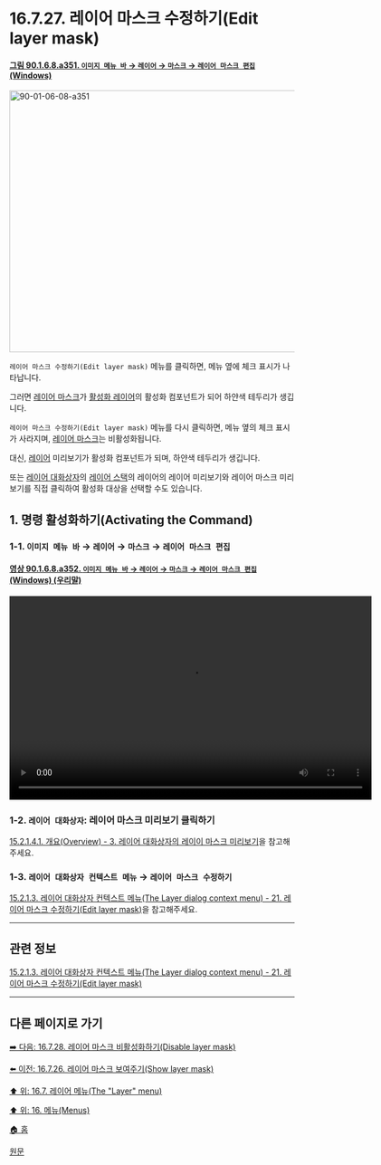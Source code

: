 # 16.7.27. 레이어 마스크 수정하기(Edit layer mask)

<a id="90-01-06-08-a351"></a>

#### [그림 90.1.6.8.a351. `이미지 메뉴 바` → `레이어` → `마스크` → `레이어 마스크 편집` (Windows)](./90-01-06-08-mask.md#90-01-06-08-a351)
<img width="599" height="463" alt="90-01-06-08-a351" src="https://github.com/user-attachments/assets/cfadaae6-70d4-4775-827f-23ef1da66945" />

`레이어 마스크 수정하기(Edit layer mask)` 메뉴를 클릭하면, 메뉴 옆에 체크 표시가 나타납니다.

그러면 [레이어 마스크](./19-glossaryx-layer_mask.md)가 [활성화 레이어](./19-glossaryx-active_layer.md)의 활성화 컴포넌트가 되어 하얀색 테두리가 생깁니다.

`레이어 마스크 수정하기(Edit layer mask)` 메뉴를 다시 클릭하면, 메뉴 옆의 체크 표시가 사라지며, [레이어 마스크](./19-glossaryx-layer_mask.md)는 비활성화됩니다.

대신, [레이어](./19-glossaryx-layer.md) 미리보기가 활성화 컴포넌트가 되며, 하얀색 테두리가 생깁니다.

또는 [레이어 대화상자](./15-02-01-00-layers_dialog.md)의 [레이어 스택](./19-glossaryx-layer_stack.md)의 레이어의 레이어 미리보기와 레이어 마스크 미리보기를 직접 클릭하여 활성화 대상을 선택할 수도 있습니다.

<a id="16-07-27-s1"></a>

## 1. 명령 활성화하기(Activating the Command)

<a id="16-07-27-s1-01"></a>

### 1-1. `이미지 메뉴 바` → `레이어` → `마스크` → `레이어 마스크 편집`

<a id="90-01-06-08-a352"></a>

#### [영상 90.1.6.8.a352. `이미지 메뉴 바` → `레이어` → `마스크` → `레이어 마스크 편집` (Windows) (우리말)](./90-01-06-08-mask.md#90-01-06-08-a352)
<video controls="controls" width="640" height="360" src="https://github.com/user-attachments/assets/56f0ffca-dbca-4b77-bb1b-70b3b6b50a46"></video>

<a id="16-07-27-s1-02"></a>

### 1-2. `레이어 대화상자`: 레이어 마스크 미리보기 클릭하기
[15.2.1.4.1. 개요(Overview) - 3. 레이어 대화상자의 레이이 마스크 미리보기](./15-02-01-04-01-overview.md#15-02-01-04-01-s3)을 참고해주세요.

<a id="16-07-27-s1-03"></a>

### 1-3. `레이어 대화상자 컨텍스트 메뉴` → `레이어 마스크 수정하기`
[15.2.1.3. 레이어 대화상자 컨텍스트 메뉴(The Layer dialog context menu) - 21. 레이어 마스크 수정하기(Edit layer mask)](./15-02-01-03-the_layer_dialog_context_menu.md#15-02-01-03-s21)을 참고해주세요.

***

## 관련 정보

[15.2.1.3. 레이어 대화상자 컨텍스트 메뉴(The Layer dialog context menu) - 21. 레이어 마스크 수정하기(Edit layer mask)](./15-02-01-03-the_layer_dialog_context_menu.md#15-02-01-03-s21)

***

## 다른 페이지로 가기

[➡️ 다음: 16.7.28. 레이어 마스크 비활성화하기(Disable layer mask)](./16-07-28-disable_layer_mask.md)

[⬅️ 이전: 16.7.26. 레이어 마스크 보여주기(Show layer mask)](./16-07-26-show_layer_mask.md)

[⬆️ 위: 16.7. 레이어 메뉴(The "Layer" menu)](./16-07-00-the-layer-menu.md)

[⬆️ 위: 16. 메뉴(Menus)](./16-00-menus.md)

[🏠 홈](./00-home.md)

[원문](https://docs.gimp.org/2.10/ko/gimp-layer-mask-edit.html)